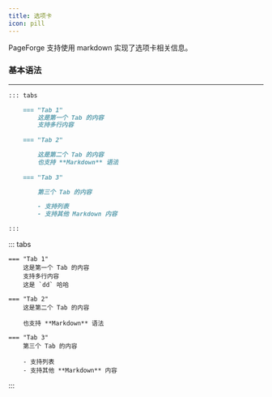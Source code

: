 ```yaml
---
title: 选项卡
icon: pill
---
```


PageForge 支持使用 markdown 实现了选项卡相关信息。

### 基本语法

---

```markdown
::: tabs

    === "Tab 1"
        这是第一个 Tab 的内容
        支持多行内容
    
    === "Tab 2"

        这是第二个 Tab 的内容
        也支持 **Markdown** 语法
    
    === "Tab 3"

        第三个 Tab 的内容

        - 支持列表
        - 支持其他 Markdown 内容

:::
```

::: tabs

    === "Tab 1"
        这是第一个 Tab 的内容
        支持多行内容
        这是 `dd` 哈哈

    === "Tab 2"
        这是第二个 Tab 的内容

        也支持 **Markdown** 语法
    
    === "Tab 3"
        第三个 Tab 的内容

        - 支持列表
        - 支持其他 **Markdown** 内容

:::